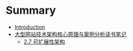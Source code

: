 # Summary

* [Introduction](README.md)
* [大型网站技术架构核心原理与案例分析读书笔记](chapter1.md)
  * [2.7 可扩展性架构](chapter1/27.md)

